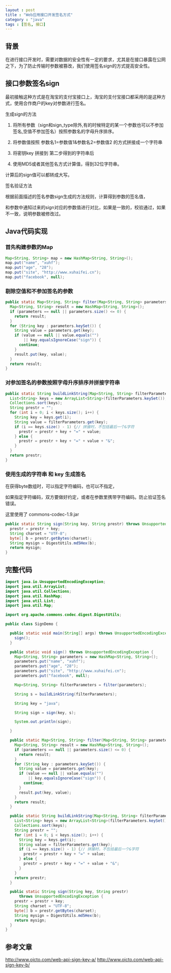 ```yaml
---
layout : post
title : "Web应用接口开发签名方式"
category : "java"
tags : [签名, 接口]
---
```


## 背景

在进行接口开发时，需要对数据的安全性有一定的要求，尤其是在接口暴露在公网之下，为了防止传输时参数被篡改，我们使用签名sign的方式提高安全性。

## 接口参数签名sign

最初接触这种方式是在淘宝的支付宝接口上，淘宝的支付宝接口都采用的是这种方式，使用合作商户的key对参数进行签名。

生成sign的方法

 1. 将所有参数（sign和sign_type除外,有的时候特定的某一个参数也可以不参加签名,空值不参加签名）按照参数名的字母升序排序。

 2. 将参数值按照 参数名1=参数值1&参数名2=参数值2 的方式拼接成一个字符串

 3. 将密钥key 拼接到 第二步得到的字符串后

 4. 使用MD5或者其他签名方式计算值，得到32位字符串。

计算后的sign值可以都转成大写。

签名验证方法

根据前面描述的签名参数sign生成的方法规则，计算得到参数的签名值，

和参数中通知过来的sign对应的参数值进行对比，如果是一致的，校验通过，如果不一致，说明参数被修改过。

## Java代码实现

### 首先构建参数的Map

```java
Map<String, String> map = new HashMap<String, String>();
map.put("name", "xuhf");
map.put("age", "28");
map.put("site", "http://www.xuhaifei.cn");
map.put("facebook", null);
```

### 剔除空值和不参加签名的参数

```java
public static Map<String, String> filter(Map<String, String> parameters) {
  Map<String, String> result = new HashMap<String, String>();
  if (parameters == null || parameters.size() <= 0) {
    return result;
  }
  for (String key : parameters.keySet()) {
    String value = parameters.get(key);
    if (value == null || value.equals("")
        || key.equalsIgnoreCase("sign")) {
      continue;
    }
    result.put(key, value);
  }
  return result;
}
```

### 对参加签名的参数按照字母升序排序并拼接字符串

```java
public static String buildLinkString(Map<String, String> filterParameters) {
  List<String> keys = new ArrayList<String>(filterParameters.keySet());
  Collections.sort(keys);
  String prestr = "";
  for (int i = 0; i < keys.size(); i++) {
    String key = keys.get(i);
    String value = filterParameters.get(key);
    if (i == keys.size() - 1) {// 拼接时，不包括最后一个&字符
      prestr = prestr + key + "=" + value;
    } else {
      prestr = prestr + key + "=" + value + "&";
    }
  }
  return prestr;
}
```

### 使用生成的字符串 和 key 生成签名

在获得byte数组时，可以指定字符编码，也可以不指定，

如果指定字符编码，双方要做好约定，或者在参数里携带字符编码。防止验证签名错误。

这里使用了 commons-codec-1.9.jar

```java
public static String sign(String key, String prestr) throws UnsupportedEncodingException {
  prestr = prestr + key;
  String charset = "UTF-8";
  byte[] b = prestr.getBytes(charset);
  String mysign = DigestUtils.md5Hex(b);
  return mysign;
}
```

## 完整代码

```java
import java.io.UnsupportedEncodingException;
import java.util.ArrayList;
import java.util.Collections;
import java.util.HashMap;
import java.util.List;
import java.util.Map;

import org.apache.commons.codec.digest.DigestUtils;

public class SignDemo {

  public static void main(String[] args) throws UnsupportedEncodingException {
    sign();
  }

  public static void sign() throws UnsupportedEncodingException {
    Map<String, String> parameters = new HashMap<String, String>();
    parameters.put("name", "xuhf");
    parameters.put("age", "28");
    parameters.put("site", "http://www.xuhaifei.cn");
    parameters.put("facebook", null);

    Map<String, String> filterParameters = filter(parameters);

    String s = buildLinkString(filterParameters);

    String key = "java";

    String sign = sign(key, s);

    System.out.println(sign);

  }

  public static Map<String, String> filter(Map<String, String> parameters) {
    Map<String, String> result = new HashMap<String, String>();
    if (parameters == null || parameters.size() <= 0) {
      return result;
    }
    for (String key : parameters.keySet()) {
      String value = parameters.get(key);
      if (value == null || value.equals("")
          || key.equalsIgnoreCase("sign")) {
        continue;
      }
      result.put(key, value);
    }
    return result;
  }

  public static String buildLinkString(Map<String, String> filterParameters) {
    List<String> keys = new ArrayList<String>(filterParameters.keySet());
    Collections.sort(keys);
    String prestr = "";
    for (int i = 0; i < keys.size(); i++) {
      String key = keys.get(i);
      String value = filterParameters.get(key);
      if (i == keys.size() - 1) {// 拼接时，不包括最后一个&字符
        prestr = prestr + key + "=" + value;
      } else {
        prestr = prestr + key + "=" + value + "&";
      }
    }
    return prestr;
  }

  public static String sign(String key, String prestr)
      throws UnsupportedEncodingException {
    prestr = prestr + key;
    String charset = "UTF-8";
    byte[] b = prestr.getBytes(charset);
    String mysign = DigestUtils.md5Hex(b);
    return mysign;
  }
}
```

## 参考文章

<http://www.oicto.com/web-api-sign-key-a/>
<http://www.oicto.com/web-api-sign-key-b/>
